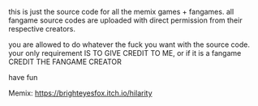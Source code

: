 this is just the source code for all the memix games + fangames. all fangame source codes are uploaded with direct permission from their respective creators.

you are allowed to do whatever the fuck you want with the source code. your only requirement IS TO GIVE CREDIT TO ME, or if it is a fangame CREDIT THE FANGAME CREATOR


have fun


Memix: https://brighteyesfox.itch.io/hilarity
